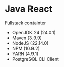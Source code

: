 # Java React
Fullstack containter

* OpenJDK 24 (24.0.1)
* Maven (3.9.9)
* NodeJS (22.14.0)
* NPM (10.9.2)
* YARN (4.9.1)
* PostgreSQL CLI Client
